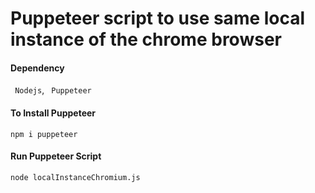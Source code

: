 # Puppeteer script to use same local instance of the chrome browser



#### Dependency
 ``` Nodejs```,
 ``` Puppeteer```
 
####  To Install Puppeteer
```npm i puppeteer```

#### Run Puppeteer Script

```node localInstanceChromium.js```
 
 
